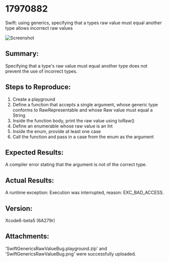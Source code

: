 # 17970882

Swift: using generics, specifying that a types raw value must equal another type allows incorrect raw values

![Screenshot](https://raw.github.com/paulyoung/radars/master/17970882/SwiftGenericsRawValueBug.png)

## Summary:
Specifying that a type's raw value must equal another type does not prevent the use of incorrect types.

## Steps to Reproduce:
1. Create a playground
2. Define a function that accepts a single argument, whose generic type conforms to RawRepresentable and whose Raw value must equal a String
3. Inside the function body, print the raw value using toRaw()
4. Define an enumerable whose raw value is an Int
5. Inside the enum, provide at least one case
6. Call the function and pass in a case from the enum as the argument

## Expected Results:
A compiler error stating that the argument is not of the correct type.

## Actual Results:
A runtime exception: Execution was interrupted, reason: EXC_BAD_ACCESS.

## Version:
Xcode6-beta5 (6A279r)

## Attachments:
'SwiftGenericsRawValueBug.playground.zip' and 'SwiftGenericsRawValueBug.png' were successfully uploaded.
